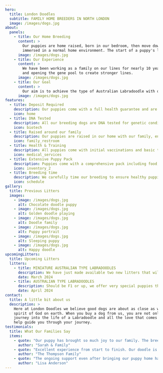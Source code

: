 ```yaml
---
hero:
  title: London Doodles
  subtitle: FAMILY HOME BREEDERS IN NORTH LONDON
  image: /images/dogs.jpg
about:
  panels:
    - title: Our Home Breeding
      content: >
        Our puppies are home raised, born in our bedroom, then move downstairs to the hub of the home. We like them to be fully
        immersed in a normal home environment. The start of a puppy's life is a hugely important aspect in creating a stable family dog.
      image: /images/dogs.jpg
    - title: Our Experience
      content: >
        We have been working as a family on our lines for nearly 10 years, but we are still working towards our goal, by adding new lines
        and opening the gene pool to create stronger lines.
      image: /images/dogs.jpg
    - title: Our Goal
      content: >
        Our aim is to achieve the type of Australian Labradoodle with our own specific breeding, and offer loving family pets.
      image: /images/dogs.jpg
features:
  - title: Deposit Required
    description: Our puppies come with a full health guarantee and are vet checked before going to their new homes.
    icon: home
  - title: DNA Tested
    description: All our breeding dogs are DNA tested for genetic conditions common to the breed.
    icon: biotech
  - title: Raised around our family
    description: Our puppies are raised in our home with our family, ensuring they are well socialized.
    icon: family_restroom
  - title: Health & Training
    description: All puppies come with initial vaccinations and basic training.
    icon: medical_services
  - title: Extensive Puppy Pack
    description: Puppies come with a comprehensive pack including food, toys, and care instructions.
    icon: inventory_2
  - title: Breeding time
    description: We carefully time our breeding to ensure healthy puppies and mothers.
    icon: schedule
gallery:
  title: Previous Litters
  images:
    - image: /images/dogs.jpg
      alt: Chocolate doodle puppy
    - image: /images/dogs.jpg
      alt: Golden doodle playing
    - image: /images/dogs.jpg
      alt: Doodle family
    - image: /images/dogs.jpg
      alt: Puppy portrait
    - image: /images/dogs.jpg
      alt: Sleeping puppy
    - image: /images/dogs.jpg
      alt: Happy doodle
upcomingLitters:
  title: Upcoming Litters
  litters:
    - title: MINIATURE AUSTRALIAN TYPE LABRADOODLES
      description: We have just made available two new litters that will be ready to go to their new homes at the end of March 2024. We have three boys and two girls for they new homes on November 15th
      date: March 2024
    - title: AUSTRALIAN TYPE LABRADOODLES
      description: Should be F1 or up, we offer very special puppies that will be ready to go to their new homes at the end of March 2024. We have three boys and two girls for they new homes on November 15th
      date: April 2024
contact:
  title: A little bit about us
  description: >
    Here at London Doodles we believe good dogs are about as close as we can come to knowing the
    spirit of God on earth. When you buy a dog from us, you are not only getting a puppy but a life long
    journey into the life of a Labradoodle and all the love that comes with it. We are always on hand to
    help guide you through your journey.
testimonials:
  title: What Our Families Say
  items:
    - quote: "Our puppy has brought so much joy to our family. The breeder was professional and caring throughout the entire process."
      author: "Sarah & Family"
    - quote: "Excellent experience from start to finish. Our doodle is healthy, happy, and exactly what we wanted!"
      author: "The Thompson Family"
    - quote: "The ongoing support even after bringing our puppy home has been amazing. They really care about their dogs."
      author: "Lisa Anderson"
---
```

